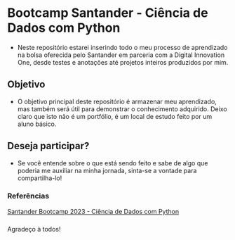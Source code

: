 
# Bootcamp Santander - Ciência de Dados com Python

- Neste repositório estarei inserindo todo o meu processo de aprendizado na bolsa oferecida pelo Santander em parceria com a Digital Innovation One, desde testes e anotações até projetos inteiros produzidos por mim.

## Objetivo

- O objetivo principal deste repositório é armazenar meu aprendizado, mas também será útil para demonstrar o conhecimento adquirido. Deixo claro que isto não é um portfólio, é um local de estudo feito por um aluno básico.

## Deseja participar?

- Se você entende sobre o que está sendo feito e sabe de algo que poderia me auxiliar na minha jornada, sinta-se a vontade para compartilha-lo!

### Referências

[Santander Bootcamp 2023 - Ciência de Dados com Python](https://web.dio.me/track/71477949-f762-43c6-9bf2-9cf3d7f61d4a)

###

Agradeço à todos!
